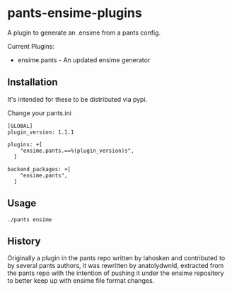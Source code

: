 # pants-ensime-plugins

A plugin to generate an .ensime from a pants config.

Current Plugins:

* ensime.pants - An updated ensime generator

## Installation

It's intended for these to be distributed via pypi.

Change your pants.ini

```
[GLOBAL]
plugin_version: 1.1.1

plugins: +[
    "ensime.pants.==%(plugin_version)s",
  ]

backend_packages: +[
    "ensime.pants",
  ]
```

## Usage

```
./pants ensime
```

## History

Originally a plugin in the pants repo written by lahosken and contributed to by several pants authors, it was rewritten by anatolydwnld, extracted from the pants repo with the intention of pushing it under the ensime repository to better keep up with ensime file format changes.
